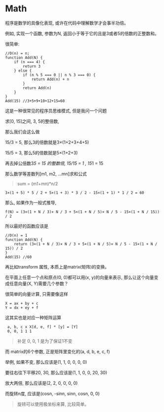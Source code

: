 # Math

程序是数学的具像化表现, 或许在代码中理解数学才会事半功倍。 

例如, 实现一个函数, 参数为N, 返回小于等于它的且是3或者5的倍数的正整数和。 

很简单:

    //O(n) = n; 
    function Add(N) {
        if (n === 4) {
            return 3
        } else {
            if (n % 5 === 0 || n % 3 === 0) {
                return Add(n) + n
            }
            return Add(n)
        }
    }
    Add(15) //3+5+9+10+12+15=60

这是一种很常见的程序员思维模式, 但是我问一个问题

求[0, 15]之间, 3, 5的整倍数, 

那么我们会这么做

15/3 = 5, 那么3的倍数就是3×(1+2+3+4+5)

15/5 = 3, 那么5的倍数就是5×(1+2+3)

再去掉公倍数3*5 = 15 的整数倍, 15/15 = 1 , 15*1 = 15

那么数学等差数列[m1, m2, ...mn]求和公式

> sum = (m1+mn)*n/2

    3×(1 + 5) * 5 / 2 + 5×(1 + 3) * 3 / 2 - 15×(1 + 1) * 1 / 2 = 60

那么, 如果作为一般式推导, 

    f(N) = (3×(1 + N / 3)× N / 3 + 5×(1 + N / 5)× N / 5 - 15×(1 + N / 15)) / 2

所以最好的函数应该是

    //O(n) = 1
    function Add(N) {
        return (3×(1 + N / 3)× N / 3 + 5×(1 + N / 5)× N / 5 - 15×(1 + N / 15)) / 2
    }
    Add(15) //60

再比如transform 属性, 本质上是matrix(矩阵)的变换。 

在平面上任意一个点和原点(0, 0)都可以用(x, y)的向量来表示, 那么让这个向量变成任意向量(X, Y)需要几个参数？ 

很简单的向量计算, 只需要像这样

    X = ax + by + c
    Y = dx + ey + f

这其实也是对应一种矩阵运算

     a, b, c x X[d, e, f] * [y] = [Y]
     0, 0, 1 1 1

> 补足 0, 0, 1 是为了保证1不变

而 matrix的6个参数, 正是矩阵里变化的(a, d, b, e, c, f)

举例, 如果不变, 那么应该是(1, 1, 0, 0, 0, 0)

要往右往下平移20, 30, 那么应该是(1, 1, 0, 0, 20, 30)

放大两倍, 那么应该是(2, 2, 0, 0, 0, 0)

而旋转n度, 应该是(cosn, -sinn, sinn, cosn, 0, 0)

> 旋转可以使用极坐标来算, 比较简单。 


